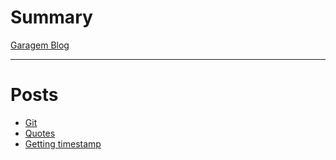 # Summary

[Garagem Blog](posts.md)

---

# Posts

- [Git](examples/git.md)
- [Quotes](misc/quotes.md)
- [Getting timestamp](posts/2023.03.05-19.33.48/Getting_timestamp.md)
